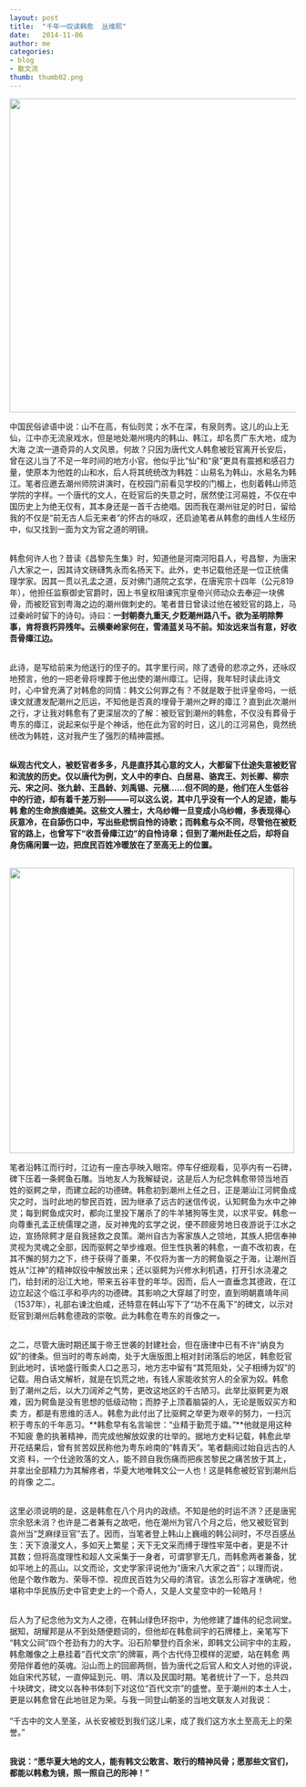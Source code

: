 ```yaml
---
layout: post
title:  "千年一叹读韩愈  丛维熙"
date:   2014-11-06
author: me
categories: 
- blog
- 散文流
thumb: thumb02.png
---
```


<img src="http://liubai.qiniudn.com/hanyu.jpg" style="width:550px;height=233px">

中国民俗谚语中说：山不在高，有仙则灵；水不在深，有泉则秀。这儿的山上无仙，江中亦无流泉戏水，但是地处潮州境内的韩山、韩江，却名贯广东大地，成为大海 之滨一道奇异的人文风景。何故？只因为唐代文人韩愈被贬官离开长安后，曾在这儿当了不足一年时间的地方小官。他似乎比“仙”和“泉”更具有震撼和感召力 量，使原本为他姓的山和水，后人将其统统改为韩姓：山易名为韩山，水易名为韩江。笔者应邀去潮州师院讲演时，在校园门前看见学校的门楣上，也刻着韩山师范 学院的字样。一个唐代的文人，在贬官后的失意之时，居然使江河易姓，不仅在中国历史上为绝无仅有，其本身还是一首千古绝唱。因而我在潮州驻足的时日，留给 我的不仅是“前无古人后无来者”的怀古的咏叹，还启迪笔者从韩愈的曲线人生经历中，似又找到一面为文为官之道的明镜。<br><br>
<!--more-->

韩愈何许人也？昔读《昌黎先生集》时，知道他是河南河阳县人，号昌黎，为唐宋八大家之一，因其诗文磅礴隽永而名扬天下。此外，史书记载他还是一位正统儒 理学家。因其一贯以孔孟之道，反对佛门道院之玄学，在唐宪宗十四年（公元819年），他担任监察御史官爵时，因上书皇权阻谏宪宗皇帝兴师动众去奉迎一块佛 骨，而被贬官到粤海之边的潮州做刺史的。笔者昔日曾读过他在被贬官的路上，马过秦岭时留下的诗句。诗曰：**一封朝奏九重天,夕贬潮州路八千。欲为圣明除弊 事，肯将衰朽异残年。云横秦岭家何在，雪涌蓝关马不前。知汝远来当有意，好收吾骨瘴江边。**<br><br>

此诗，是写给前来为他送行的侄子的。其字里行间，除了透骨的悲凉之外，还咏叹地预言，他的一把老骨将埋葬于他出使的潮州瘴江。记得，我年轻时读此诗文 时，心中曾充满了对韩愈的同情：韩文公何罪之有？不就是敢于批评皇帝吗，一纸谏文就遭发配潮州之厄运，不知他是否真的埋骨于潮州之畔的瘴江？直到此次潮州 之行，才让我对韩愈有了更深层次的了解：被贬官到潮州的韩愈，不仅没有葬骨于粤东的瘴江，说起来似乎是个神话，他在此为官的时日，这儿的江河易色，竟然统 统改为韩姓，这对我产生了强烈的精神震撼。<br><br>

**纵观古代文人，被贬官者多多，凡是直抒其心意的文人，大都留下仕途失意被贬官和流放的历史。仅以唐代为例，文人中的李白、白居易、骆宾王、刘长卿、柳宗 元、宋之问、张九龄、王昌龄、刘禹锡、元稹……但不同的是，他们在人生低谷中的行迹，却有着千差万别———可以这么说，其中几乎没有一个人的足迹，能与韩 愈的生命旅痕媲美。这些文人雅士，大乌纱帽一旦变成小乌纱帽，多表现得心灰意冷，在自舔伤口中，写出些悲悯自怜的诗歌；而韩愈与众不同，尽管他在被贬官的路上，也曾写下“收吾骨瘴江边”的自怜诗章；但到了潮州赴任之后，却将自身伤痛闲置一边，把庶民百姓冷暖放在了至高无上的位置。**<br><br>

<img src="http://liubai.qiniudn.com/hanshan.jpg" style="width:500px;height=248px">

笔者沿韩江而行时，江边有一座古亭映入眼帘。停车仔细观看，见亭内有一石碑，碑下压着一条鳄鱼石雕。当地友人为我解疑说，这是后人为纪念韩愈带领当地百 姓的驱鳄之举，而建立起的功德碑。韩愈初到潮州上任之日，正是潮汕江河鳄鱼成灾之时，当时此地的黎民百姓，因为继承了远古的迷信传说，认知鳄鱼为水中之神 灵；每到鳄鱼成灾时，都向江里投下屠杀了的牛羊猪狗等生灵，以求平安。韩愈一向尊重孔孟正统儒理之道，反对神鬼的玄学之说，便不顾疲劳地日夜游说于江水之 边，宣扬除鳄才是自我拯救之良策。潮州自古为客家族人之领地，其族人把信奉神灵视为灵魂之全部，因而驱鳄之举步维艰。但生性执著的韩愈，一直不改初衷，在 其不懈的努力之下，终于获得了善果，不仅将为害一方的鳄鱼驱之于海，让潮州百姓从“江神”的精神奴役中解放出来；还以驱鳄为兴修水利机遇，打开引水浇灌之 门，给封闭的沿江大地，带来五谷丰登的年华。因而，后人一直垂念其德政，在江边立起这个临江亭和亭内的功德碑。其影响之大穿越了时空，直到明朝嘉靖年间 （1537年），礼部右谏沈伯咸，还特意在韩山写下了“功不在禹下”的碑文，以示对贬官到潮州后韩愈德政的崇敬。此为韩愈在粤东的肖像之一。<br><br>

之二，尽管大唐时期还属于帝王世袭的封建社会，但在唐律中已有不许“纳良为奴”的律条。但当时的粤东岭南，处于大唐版图上相对封闭落后的地区，韩愈贬官 到此地时，该地盛行贩卖人口之恶习，地方志中留有“其荒阻处，父子相缚为奴”的记载。用白话文解析，就是在饥荒之地，有钱人家能收贫穷人的全家为奴。韩愈 到了潮州之后，以大刀阔斧之气势，更改这地区的千古陋习。此举比驱鳄更为艰难，因为鳄鱼是没有思想的低级动物；而脖子上顶着脑袋的人，无论是贩奴买方和卖 方，都是有思维的活人。韩愈为此付出了比驱鳄之举更为艰辛的努力，一扫沉积于粤东的千年恶习。**韩愈早有名言喻世：“业精于勤荒于嬉。”**他就是用这种不知疲 惫的执著精神，而完成他解放奴隶的壮举的。据地方史料记载，韩愈此举开花结果后，曾有贫苦奴民称他为粤东岭南的“韩青天”。笔者翻阅过始自远古的人文资 料，一个仕途败落的文人，能不顾自我伤痛而把疾苦黎民之痛苦放于其上，并拿出全部精力为其解疼者，华夏大地唯韩文公一人也！这是韩愈被贬官到潮州后的肖像 之二。<br><br>

这里必须说明的是，这是韩愈在八个月内的政绩。不知是他的时运不济？还是唐宪宗余怒未消？也许是二者兼有之故吧，他在潮州为官八个月之后，他又被贬官到 袁州当“芝麻绿豆官”去了。因而，当笔者登上韩山上巍峨的韩公祠时，不尽百感丛生：天下浪漫文人，多如天上繁星；天下无文采而缚于理性牢笼中者，更是不计 其数；但将高度理性和超人文采集于一身者，可谓寥寥无几，而韩愈两者兼备，犹如平地上的高山。以文而论，文史学家评说他为“唐宋八大家之首”；以理而说， 他是个敢作敢为、荣辱不惊、视庶民百姓为父母的清官。该怎么形容才准确呢，他堪称中华民族历史中官吏史上的一个奇人，又是人文星空中的一轮皓月！<br><br>

后人为了纪念他为文为人之德，在韩山绿色环抱中，为他修建了雄伟的纪念祠堂。据知，胡耀邦是从不到处随便题词的，但他却在韩愈祠宇的石牌楼上，亲笔写下 “韩文公祠”四个苍劲有力的大字。沿石阶攀登约百余米，即韩文公祠宇中的主殿，韩愈雕像之上悬挂着“百代文宗”的牌匾，两个古代侍卫模样的泥塑，站在韩愈 两旁陪伴着他的英魂。沿山而上的回廊两侧，皆为唐代之后官人和文人对他的评说，始自宋代苏轼，一直伸延到元、明、清以及民国时期。笔者统计了一下，总共四 十块碑文，碑文以各种书体刻下对这位“百代文宗”的盛誉。至于潮州的本土人士，更是以韩愈曾在此地驻足为荣。与我一同登山朝圣的当地文联友人对我说：<br><br>
“千古中的文人至圣，从长安被贬到我们这儿来，成了我们这方水土至高无上的荣誉。”<br><br>

**我说：“愿华夏大地的文人，能有韩文公敢言、敢行的精神风骨；愿那些文官们，都能以韩愈为镜，照一照自己的形神！”**